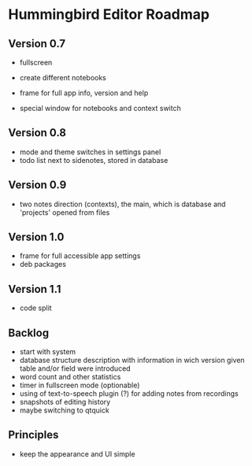 # Hummingbird Editor Roadmap

## Version 0.7

+ fullscreen
- create different notebooks
+ frame for full app info, version and help
- special window for notebooks and context switch

## Version 0.8

- mode and theme switches in settings panel
- todo list next to sidenotes, stored in database

## Version 0.9

- two notes direction (contexts), the main, which is database and 'projects' opened from files

## Version 1.0

- frame for full accessible app settings
- deb packages

## Version 1.1

- code split

## Backlog

- start with system
- database structure description with information in wich version given table and/or field were introduced
- word count and other statistics
- timer in fullscreen mode (optionable)
- using of text-to-speech plugin (?) for adding notes from recordings
- snapshots of editing history
- maybe switching to qtquick

## Principles

- keep the appearance and UI simple